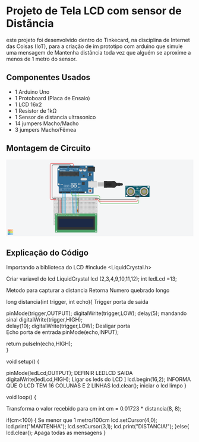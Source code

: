 # Projeto de Tela LCD com sensor de Distãncia

este projeto foi desenvolvido dentro do Tinkecard, na disciplina de Internet das Coisas 
(IoT), para a criação de im prototipo com arduino que simule uma mensagem de Mantenha distãncia
toda vez que alguém se aproxime a menos de 1 metro do sensor.

## Componentes Usados 
- 1 Arduino Uno
- 1 Protoboard (Placa de Ensaio)
- 1 LCD 16x2
- 1 Resistor de 1kΩ 
- 1 Sensor de distancia ultrasonico
- 14 jumpers Macho/Macho
- 3 jumpers Macho/Fêmea

## Montagem de Circuito

![Imagen do circuito](IMAGENLCD1.png)

## Explicação do Código

Importando a biblioteca do LCD
#include <LiquidCrystal.h>

Criar variavel do lcd
LiquidCrystal lcd (2,3,4,9,10,11,12);
int ledLcd =13;


Metodo para capturar a distancia
Retorna Numero quebrado longo

long distancia(int trigger, int echo){
Trigger porta de saida
  
pinMode(trigger,OUTPUT);
digitalWrite(trigger,LOW);
delay(5); 
mandando sinal
digitalWrite(trigger,HIGH);  
delay(10);
digitalWrite(trigger,LOW); Desligar porta    
Echo porta de entrada 
 pinMode(echo,INPUT);
  
return pulseIn(echo,HIGH);  
}

void setup()
{
  
 pinMode(ledLcd,OUTPUT); DEFINIR LEDLCD SAIDA
 digitalWrite(ledLcd,HIGH); Ligar os leds do LCD ]
 lcd.begin(16,2); INFORMA QUE O LCD TEM 16 COLUNAS E 2 LINHAS
 lcd.clear(); iniciar o lcd limpo 
}

void loop()
{
  
  Transforma o valor recebido para cm
  int cm = 0.01723 * distancia(8, 8);
  
  if(cm<100) { Se menor que 1 metro/100cm
  lcd.setCursor(4,0);
  lcd.print("MANTENHA"); 
  lcd.setCursor(3,1);
  lcd.print("DISTANCIA!"); 
  }else{
   lcd.clear(); Apaga todas as mensagens 
  }
